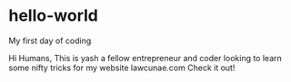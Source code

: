 # hello-world
My first day of coding

Hi Humans, This is yash a fellow entrepreneur and coder looking to learn some nifty tricks for my website lawcunae.com
Check it out!
